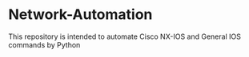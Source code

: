 # Network-Automation

This repository is intended to automate Cisco NX-IOS and General IOS commands by Python 
